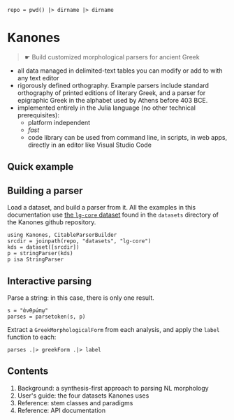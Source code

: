 
```@setup intro
repo = pwd() |> dirname |> dirname 
```

# Kanones

> ☛ Build customized morphological parsers for ancient Greek


- all data managed in delimited-text tables you can modify or add to with any text editor
- rigorously defined orthography.  Example parsers include standard orthography of printed editions of literary Greek, and a parser for epigraphic Greek in the alphabet used by Athens before 403 BCE.
- implemented entirely in the Julia language (no other technical prerequisites): 
    - platform independent
    - *fast*
    - code library can be used from command line, in scripts, in web apps, directly in an editor like Visual Studio Code


## Quick example

## Building a parser

Load a dataset, and build a parser from it.  All the examples in this documentation use [the `lg-core` dataset](https://github.com/neelsmith/Kanones.jl/tree/main/datasets/lg-core) found in the `datasets` directory of the Kanones github repository.

```@example intro
using Kanones, CitableParserBuilder
srcdir = joinpath(repo, "datasets", "lg-core") 
kds = dataset([srcdir])
p = stringParser(kds)
p isa StringParser
```


## Interactive parsing

Parse a string: in this case, there is only one result.

```@example intro
s = "ἀνθρώπῳ"
parses = parsetoken(s, p)
```

Extract a `GreekMorphologicalForm` from each analysis, and apply the `label` function to each:

```@example intro
parses .|> greekForm .|> label
```


## Contents

1. Background: a synthesis-first approach to parsing NL morphology
2. User's guide:  the four datasets Kanones uses
3. Reference: stem classes and paradigms
4. Reference: API documentation
